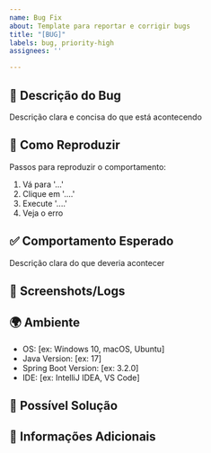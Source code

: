 ```yaml
---
name: Bug Fix
about: Template para reportar e corrigir bugs
title: "[BUG]"
labels: bug, priority-high
assignees: ''

---
```


## 🐛 Descrição do Bug
Descrição clara e concisa do que está acontecendo

## 🔄 Como Reproduzir
Passos para reproduzir o comportamento:
1. Vá para '...'
2. Clique em '....'
3. Execute '....'
4. Veja o erro

## ✅ Comportamento Esperado
Descrição clara do que deveria acontecer

## 📸 Screenshots/Logs
<!-- Se aplicável, adicione screenshots ou logs -->

## 🌍 Ambiente
- OS: [ex: Windows 10, macOS, Ubuntu]
- Java Version: [ex: 17]
- Spring Boot Version: [ex: 3.2.0]
- IDE: [ex: IntelliJ IDEA, VS Code]

## 🔧 Possível Solução
<!-- Se você tem ideia de como resolver, descreva aqui -->

## 📝 Informações Adicionais
<!-- Qualquer outra informação relevante -->
